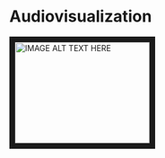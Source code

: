 # Audiovisualization

<a href="http://www.youtube.com/watch?feature=player_embedded&v=-OiAnpzOILU
" target="_blank"><img src="http://img.youtube.com/vi/-OiAnpzOILU/0.jpg" 
alt="IMAGE ALT TEXT HERE" width="240" height="180" border="10" /></a>
